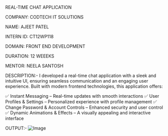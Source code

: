 REAL-TIME CHAT APPLICATION

COMPANY: CODTECH IT SOLUTIONS

NAME: AJEET PATEL

INTERN ID: CT12WP118

DOMAIN: FRONT END DEVELOPMENT

DURATION: 12 WEEEKS

MENTOR: NEELA SANTOSH

DESCRIPTION:-
I developed a real-time chat application with a sleek and intuitive UI, ensuring seamless communication and an engaging user experience. Built with modern frontend technologies, this application offers:

✅ Instant Messaging – Real-time updates with smooth interactions
✅ User Profiles & Settings – Personalized experience with profile management
✅ Change Password & Account Controls – Enhanced security and user control
✅ Dynamic Animations & Effects – A visually appealing and interactive interface

OUTPUT:-
![Image](https://github.com/user-attachments/assets/e601654c-a8e8-48c1-8384-c10d254869b7)
